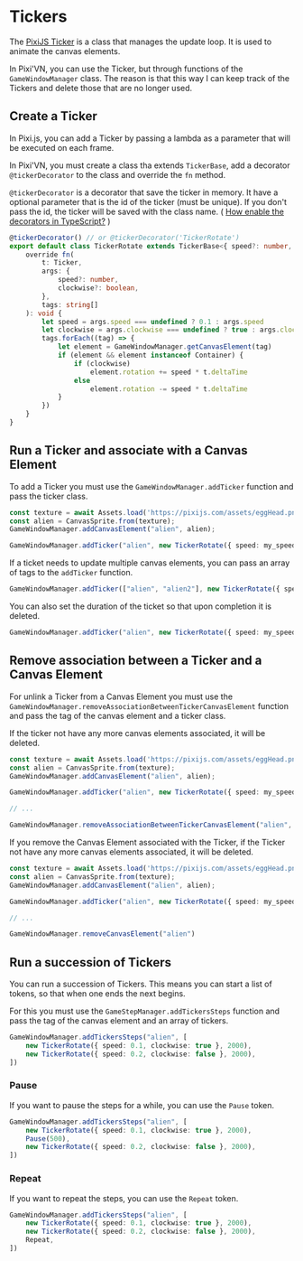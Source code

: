 # Tickers

The [PixiJS Ticker](https://pixijs.com/8.x/examples/basic/tinting) is a class that manages the update loop. It is used to animate the canvas elements.

In Pixi'VN, you can use the Ticker, but through functions of the `GameWindowManager` class.
The reason is that this way I can keep track of the Tickers and delete those that are no longer used.

## Create a Ticker

In Pixi.js, you can add a Ticker by passing a lambda as a parameter that will be executed on each frame.

In Pixi'VN, you must create a class tha extends `TickerBase`, add a decorator `@tickerDecorator` to the class and override the `fn` method.

`@tickerDecorator` is a decorator that save the ticker in memory. It have a optional parameter that is the id of the ticker (must be unique). If you don't pass the id, the ticker will be saved with the class name. ( [How enable the decorators in TypeScript?](/Various-Answers.md#how-enable-the-decorators-in-typescript) )

```typescript
@tickerDecorator() // or @tickerDecorator('TickerRotate')
export default class TickerRotate extends TickerBase<{ speed?: number, clockwise?: boolean }> {
    override fn(
        t: Ticker,
        args: {
            speed?: number,
            clockwise?: boolean,
        },
        tags: string[]
    ): void {
        let speed = args.speed === undefined ? 0.1 : args.speed
        let clockwise = args.clockwise === undefined ? true : args.clockwise
        tags.forEach((tag) => {
            let element = GameWindowManager.getCanvasElement(tag)
            if (element && element instanceof Container) {
                if (clockwise)
                    element.rotation += speed * t.deltaTime
                else
                    element.rotation -= speed * t.deltaTime
            }
        })
    }
}
```

## Run a Ticker and associate with a Canvas Element

To add a Ticker you must use the `GameWindowManager.addTicker` function and pass the ticker class.

```typescript
const texture = await Assets.load('https://pixijs.com/assets/eggHead.png');
const alien = CanvasSprite.from(texture);
GameWindowManager.addCanvasElement("alien", alien);

GameWindowManager.addTicker("alien", new TickerRotate({ speed: my_speed }))
```

If a ticket needs to update multiple canvas elements, you can pass an array of tags to the `addTicker` function.

```typescript
GameWindowManager.addTicker(["alien", "alien2"], new TickerRotate({ speed: my_speed }))
```

You can also set the duration of the ticket so that upon completion it is deleted.

```typescript
GameWindowManager.addTicker("alien", new TickerRotate({ speed: my_speed }, 2000))
```

## Remove association between a Ticker and a Canvas Element

For unlink a Ticker from a Canvas Element you must use the `GameWindowManager.removeAssociationBetweenTickerCanvasElement` function and pass the tag of the canvas element and a ticker class.

If the ticker not have any more canvas elements associated, it will be deleted.

```typescript
const texture = await Assets.load('https://pixijs.com/assets/eggHead.png');
const alien = CanvasSprite.from(texture);
GameWindowManager.addCanvasElement("alien", alien);

GameWindowManager.addTicker("alien", new TickerRotate({ speed: my_speed }))

// ...

GameWindowManager.removeAssociationBetweenTickerCanvasElement("alien", TickerRotate)
```

If you remove the Canvas Element associated with the Ticker, if the Ticker not have any more canvas elements associated, it will be deleted.

```typescript
const texture = await Assets.load('https://pixijs.com/assets/eggHead.png');
const alien = CanvasSprite.from(texture);
GameWindowManager.addCanvasElement("alien", alien);

GameWindowManager.addTicker("alien", new TickerRotate({ speed: my_speed }))

// ...

GameWindowManager.removeCanvasElement("alien")
```

## Run a succession of Tickers

You can run a succession of Tickers.
This means you can start a list of tokens, so that when one ends the next begins.

For this you must use the `GameStepManager.addTickersSteps` function and pass the tag of the canvas element and an array of tickers.

```typescript
GameWindowManager.addTickersSteps("alien", [
    new TickerRotate({ speed: 0.1, clockwise: true }, 2000),
    new TickerRotate({ speed: 0.2, clockwise: false }, 2000),
])
```

### Pause

If you want to pause the steps for a while, you can use the `Pause` token.

```typescript
GameWindowManager.addTickersSteps("alien", [
    new TickerRotate({ speed: 0.1, clockwise: true }, 2000),
    Pause(500),
    new TickerRotate({ speed: 0.2, clockwise: false }, 2000),
])
```

### Repeat

If you want to repeat the steps, you can use the `Repeat` token.

```typescript
GameWindowManager.addTickersSteps("alien", [
    new TickerRotate({ speed: 0.1, clockwise: true }, 2000),
    new TickerRotate({ speed: 0.2, clockwise: false }, 2000),
    Repeat,
])
```
